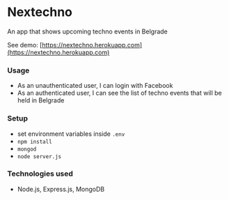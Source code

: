 # Nextechno

An app that shows upcoming techno events in Belgrade

See demo: [https://nextechno.herokuapp.com](https://nextechno.herokuapp.com)

### Usage

* As an unauthenticated user, I can login with Facebook
* As an authenticated user, I can see the list of techno events that will be held in Belgrade

### Setup

* set environment variables inside `.env`
* `npm install`
* `mongod`
* `node server.js`

### Technologies used

* Node.js, Express.js, MongoDB

